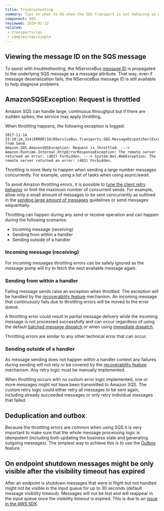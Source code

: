 ```yaml
---
title: Troubleshooting
summary: Tips on what to do when the SQS transport is not behaving as expected
component: SQS
reviewed: 2019-02-22
related:
 - transports/sqs
 - samples/sqs/simple
---
```


## Viewing the message ID on the SQS message

To assist with troubleshooting, the NServiceBus [message ID](/nservicebus/messaging/headers.md#messaging-interaction-headers-nservicebus-messageid) is propagated to the underlying SQS message as a message attribute. That way, even if message deserialization fails, the NServiceBus message ID is still available to help diagnose problems.

## AmazonSQSException: Request is throttled

Amazon SQS can handle large, continuous throughput but if there are sudden spikes, the service may apply throttling.

When throttling happens, the following exception is logged:

```
2017-11-14 23:10:24,314|ERROR|18|NServiceBus.Transports.SQS.MessageDispatcher|Exception from Send.
Amazon.SQS.AmazonSQSException: Request is throttled. ---> Amazon.Runtime.Internal.HttpErrorResponseException: The remote server returned an error: (403) Forbidden. ---> System.Net.WebException: The remote server returned an error: (403) Forbidden.
```

Throttling is more likely to happen when sending a large number messages concurrently. For example, using a list of tasks when using async/await.

To avoid Amazon throttling errors, it is possible to [tune the client retry behavior](https://docs.aws.amazon.com/sdk-for-net/latest/developer-guide/retries-timeouts.html) or limit the maximum number of concurrent sends. For example, allow only a small amount of messages to be sent concurrently as outlined in the [sending large amount of messages](/nservicebus/handlers/async-handlers.md#concurrency-large-amount-of-concurrent-message-operations) guidelines or send messages sequentially.

Throttling can happen during any send or receive operation and can happen during the following scenarios:

- Incoming message (receiving)
- Sending from within a handler
- Sending outside of a handler


### Incoming message (receiving)

For incoming messages throttling errors can be safely ignored as the message pump will try to fetch the next available message again.

### Sending from within a handler

Failing message sends raise an exception when throttled. The exception will be handled by the [recoverability feature](/nservicebus/recoverability/) mechanism. An incoming message that continuously fails due to throttling errors will be moved to the error queue.

A throttling error could result in partial message delivery while the incoming message is not processed successfully and can occur regardless of using the default [batched message dispatch](/nservicebus/messaging/batched-dispatch.md) or when using [immediate dispatch](/nservicebus/messaging/send-a-message.md#dispatching-a-message-immediately).

Throttling errors are similar to any other technical error that can occur.

### Sending outside of a handler

As message sending does not happen within a handler context any failures during sending will not rely or be covered by the [recoverability feature](/nservicebus/recoverability/) mechanism. Any retry logic must be manually implemented.

When throttling occurs with no custom error logic implemented, one or more messages might not have been transmitted to Amazon SQS. The custom retry logic could either retry all messages to be sent again, including already succeeded messages or only retry individual messages that failed.

## Deduplication and outbox

Because the throttling errors are common when using SQS it is very important to make sure that the whole message processing logic is idempotent (including both updating the business state and generating outgoing messages). The simplest way to achieve this is to use the [Outbox](/nservicebus/outbox/) feature.

## On endpoint shutdown messages might be only visible after the visibility timeout has expired

After an endpoint is shutdown messages that were in flight but not handled might not be visible in the input queue for up to 30 seconds (default message visibility timeout). Messages will not be lost and will reappear in the input queue once the visibility timeout is expired. This is due to an [issue in the AWS SDK](https://github.com/aws/aws-sdk-net/issues/796#issuecomment-375494537).
